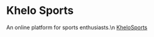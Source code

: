 # Khelo Sports
An online platform for sports enthusiasts.\n
[KheloSports](https://khelo-sports.games/)
